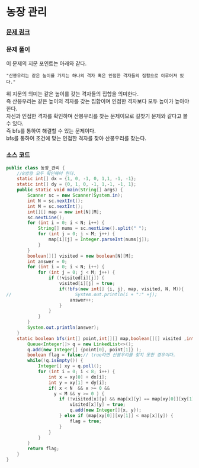 # 농장 관리

### [문제 링크](https://www.acmicpc.net/problem/1245)

### 문제 풀이
이 문제의 지문 포인트는 아래와 같다.</br>
```
"산봉우리는 같은 높이를 가지는 하나의 격자 혹은 인접한 격자들의 집합으로 이루어져 있다."
```
위 지문의 의미는 같은 높이를 갖는 격자들의 집합을 의미한다. </br> 
즉 산봉우리는 같은 높이의 격자를 갖는 집합이며 인접한 격자보다 모두 높이가 높아야 한다.  </br>
자신과 인접한 격자를 확인하며 산봉우리를 찾는 문제이므로 길찾기 문제와 같다고 볼 수 있다. </br>
즉 bfs를 통하여 해결할 수 있는 문제이다. </br>
bfs를 통하여 조건에 맞는 인접한 격자를 찾아 산봉우리를 찾는다. </br>



### 소스 코드
```java
public class 농장_관리 {
    //8방향 모두 확인해야 한다.
    static int[] dx = {1, 0, -1, 0, 1,1, -1, -1};
    static int[] dy = {0, 1, 0, -1, 1,-1, -1, 1};
    public static void main(String[] args) {
        Scanner sc = new Scanner(System.in);
        int N = sc.nextInt();
        int M = sc.nextInt();
        int[][] map = new int[N][M];
        sc.nextLine();
        for (int i = 0; i < N; i++) {
            String[] nums = sc.nextLine().split(" ");
            for (int j = 0; j < M; j++) {
                map[i][j] = Integer.parseInt(nums[j]);
            }
        }
        boolean[][] visited = new boolean[N][M];
        int answer = 0;
        for (int i = 0; i < N; i++) {
            for (int j = 0; j < M; j++) {
                if (!visited[i][j]) {
                    visited[i][j] = true;
                    if(!bfs(new int[] {i, j}, map, visited, N, M)){
//                        System.out.println(i + ":" +j);
                        answer++;
                    }
                }
            }
        }
        System.out.println(answer);
    }
    static boolean bfs(int[] point,int[][] map,boolean[][] visited ,int N, int M) {
        Queue<Integer[]> q = new LinkedList<>();
        q.add(new Integer[] {point[0], point[1]} );
        boolean flag = false;// true라면 산봉우리를 찾지 못한 경우이다.
        while(!q.isEmpty()) {
            Integer[] xy = q.poll();
            for (int i = 0; i < 8; i++) {
                int x = xy[0] + dx[i];
                int y = xy[1] + dy[i];
                if( x < N  && x >= 0 &&
                  y < M && y >= 0 ) {
                    if (!visited[x][y] && map[x][y] == map[xy[0]][xy[1]]) {
                        visited[x][y] = true;
                        q.add(new Integer[]{x, y});
                    } else if (map[xy[0]][xy[1]] < map[x][y]) {
                        flag = true;
                    }
                }
            }
        }
        return flag;
    }
}

```